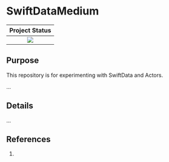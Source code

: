 # SwiftDataMedium

| **Project Status**          |
|:---------------------------:|
|![][project-status-img] |

[project-status-img]: https://img.shields.io/badge/lifecycle-experimental-orange.svg


## Purpose

This repository is for experimenting with SwiftData and Actors.

...

## Details

...

## References

1. 

